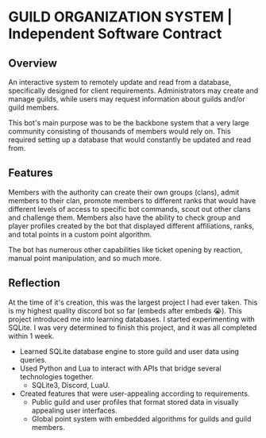 # GUILD ORGANIZATION SYSTEM | Independent Software Contract
## Overview
An interactive system to remotely update and read from a database, specifically designed for client requirements. Administrators may create and manage guilds, while users may request information about guilds and/or guild members.

This bot's main purpose was to be the backbone system that a very large community consisting of thousands of members would rely on.
This required setting up a database that would constantly be updated and read from.

## Features
Members with the authority can create their own groups (clans), admit members to their clan, promote members to different ranks that would have different levels of access to specific bot commands, scout out other clans and challenge them.
Members also have the ability to check group and player profiles created by the bot that displayed different affiliations, ranks, and total points in a custom point algorithm. 

The bot has numerous other capabilities like ticket opening by reaction, manual point manipulation, and so much more.

## Reflection
At the time of it's creation, this was the largest project I had ever taken.
This is my highest quality discord bot so far (embeds after embeds 😭).
This project introduced me into learning databases. I started experimenting with SQLite. 
I was very determined to finish this project, and it was all completed within 1 week.

- Learned SQLite database engine to store guild and user data using queries.
- Used Python and Lua to interact with APIs that bridge several technologies together.
  - SQLite3, Discord, LuaU.
- Created features that were user-appealing according to requirements.
  - Public guild and user profiles that format stored data in visually appealing user interfaces.
  - Global point system with embedded algorithms for guilds and guild members.
